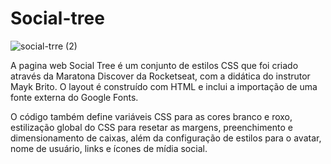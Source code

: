 # Social-tree

![social-trre (2)](https://user-images.githubusercontent.com/126616878/222875916-1f13328f-eb93-40a3-b9ce-5208f330cb4a.png)

A pagina web Social Tree é um conjunto de estilos CSS que foi criado através da Maratona Discover da Rocketseat, com a didática do instrutor Mayk Brito. O layout é construído com HTML e inclui a importação de uma fonte externa do Google Fonts.

O código também define variáveis CSS para as cores branco e roxo, estilização global do CSS para resetar as margens, preenchimento e dimensionamento de caixas, além da configuração de estilos para o avatar, nome de usuário, links e ícones de mídia social.

